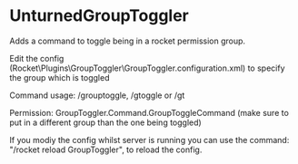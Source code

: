 # UnturnedGroupToggler
Adds a command to toggle being in a rocket permission group.

Edit the config (Rocket\Plugins\GroupToggler\GroupToggler.configuration.xml) to specify the group which is toggled

Command usage: /grouptoggle, /gtoggle or /gt

Permission: GroupToggler.Command.GroupToggleCommand (make sure to put in a different group than the one being toggled)

If you modiy the config whilst server is running you can use the command: "/rocket reload GroupToggler", to reload the config.
